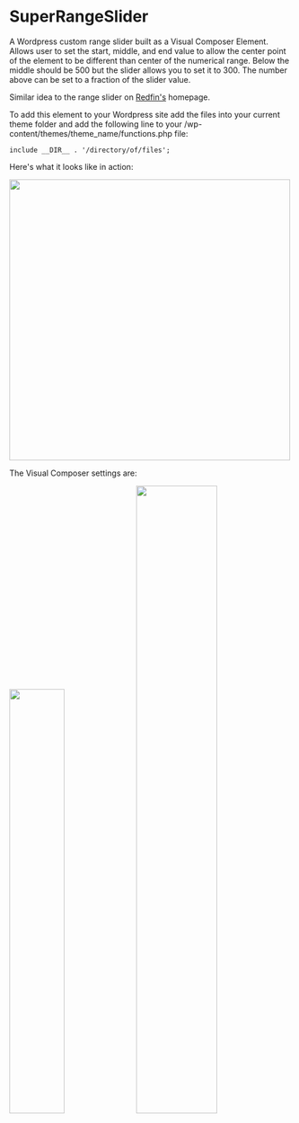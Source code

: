 # SuperRangeSlider
A Wordpress custom range slider built as a Visual Composer Element. Allows user to set the start, middle, and end value to allow the center point of the element to be different than center of the numerical range. Below the middle should be 500 but the slider allows you to set it to 300. The number above can be set to a fraction of the slider value.

Similar idea to the range slider on [Redfin's](https://www.redfin.com/) homepage.

To add this element to your Wordpress site add the files into your current theme folder and add the following line to your /wp-content/themes/theme_name/functions.php file:

`include __DIR__ . '/directory/of/files';` 

Here's what it looks like in action:

<img src="https://i.imgur.com/M2uS0Uo.gif" width=500 />

The Visual Composer settings are:

<img src="https://i.imgur.com/P4bQoL6.png" width=44% /> <img src="https://i.imgur.com/Kvqh0Lr.png" width=53.53%  />

